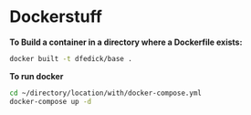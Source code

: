 # Dockerstuff


**To Build a container in a directory where a Dockerfile exists:**

```bash
docker built -t dfedick/base .
```

**To run docker**

```bash
cd ~/directory/location/with/docker-compose.yml
docker-compose up -d
```
